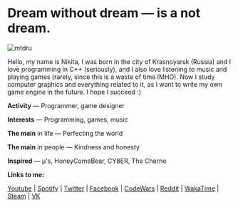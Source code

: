 # Dream without dream — is a not dream.

![mtdru](https://user-images.githubusercontent.com/74720936/122591769-a446c680-d08d-11eb-9a2b-3ac2de6f1f7a.png)

Hello, my name is Nikita, I was born in the city of Krasnoyarsk (Russia) and I love programming in C++ (seriously), and I also love listening to music and playing games (rarely, since this is a waste of time IMHO).
Now I study computer graphics and everything related to it, as I want to write my own game engine in the future. I hope I succeed :)

**Activity** — Programmer, game designer

**Interests** — Programming, games, music

**The main** in life — Perfecting the world

**The main** in people — Kindness and honesty

**Inspired** — µ's, HoneyComeBear, CY8ER, The Cherno

**Links to me:**

[Youtube](https://www.youtube.com/channel/UCYV8min3NRKlG51P2GfZnKg/) | [Spotify](https://open.spotify.com/user/31z32d5odfyuyyykagdvmfpzhwpy/) | [Twitter](https://twitter.com/DezlowNG/) | [Facebook](https://facebook.com/dezlowfb/) | [CodeWars](https://www.codewars.com/users/Dezlow) | [Reddit](https://www.reddit.com/user/DezlowNG) | [WakaTime](https://wakatime.com/@Dezlow) | [Steam](https://steamcommunity.com/id/DezlowNG) | [VK](https://vk.com/dezlow)
